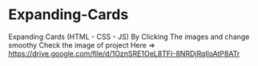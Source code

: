# Expanding-Cards
Expanding Cards (HTML - CSS - JS)
By Clicking The images and change smoothy 
Check the image of project Here => https://drive.google.com/file/d/1OznSRE1OeL8TFI-8NRDjRqIloAtP8ATr

